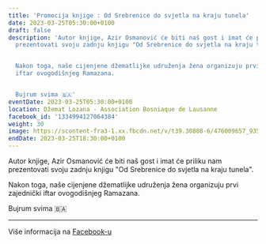 ```yaml
---
title: 'Promocija knjige : Od Srebrenice do svjetla na kraju tunela'
date: 2023-03-25T05:30:00+0100
draft: false
description: 'Autor knjige, Azir Osmanović će biti naš gost i imat će priliku nam
  prezentovati svoju zadnju knjigu "Od Srebrenice do svjetla na kraju tunela".


  Nakon toga, naše cijenjene džematlijke udruženja žena organizuju prvi zajednički
  iftar ovogodišnjeg Ramazana.


  Bujrum svima 🇧🇦'
eventDate: 2023-03-25T05:30:00+0100
location: Džemat Lozana - Association Bosniaque de Lausanne
facebook_id: '1334994127064384'
weight: 30
image: https://scontent-fra3-1.xx.fbcdn.net/v/t39.30808-6/476009657_935496042044329_8178626072168630847_n.jpg?_nc_cat=101&ccb=1-7&_nc_sid=9e60e4&_nc_ohc=Mcb4XBMoxBoQ7kNvwFBAfCz&_nc_oc=Adk6I7eU12xRRVfdSwqIcImBExFcW0Exf9AKi4RTf1QgqQafZcxVZwHGgBTylQEuVQs&_nc_zt=23&_nc_ht=scontent-fra3-1.xx&edm=ABTKTjYEAAAA&_nc_gid=Xg_GK4RoLjxKV5KmUrol-w&oh=00_AfPz9stFa455IAbdCw9by4ze_R5mamXp3-LI7JnKNgbgUA&oe=6850111C
endDate: 2023-03-25T18:30:00+0100
---
```


Autor knjige, Azir Osmanović će biti naš gost i imat će priliku nam prezentovati svoju zadnju knjigu "Od Srebrenice do svjetla na kraju tunela".

Nakon toga, naše cijenjene džematlijke udruženja žena organizuju prvi zajednički iftar ovogodišnjeg Ramazana.

Bujrum svima 🇧🇦

---

Više informacija na [Facebook-u](https://facebook.com/events/1334994127064384)